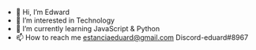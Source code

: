 - 👋 Hi, I’m Edward
- 👀 I’m interested in Technology
- 🌱 I’m currently learning JavaScript & Python
- 📫 How to reach me 
     estanciaeduard@gmail.com
     Discord-eduard#8967
  
<!---
estancia14/estancia14 is a ✨ special ✨ repository because its `README.md` (this file) appears on your GitHub profile.
You can click the Preview link to take a look at your changes.
--->

